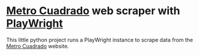 # [Metro Cuadrado](https://www.metrocuadrado.com/) web scraper with [PlayWright](https://playwright.dev/python/)

This little python project runs a PlayWright instance to scrape data from the [Metro Cuadrado](https://www.metrocuadrado.com/) website.